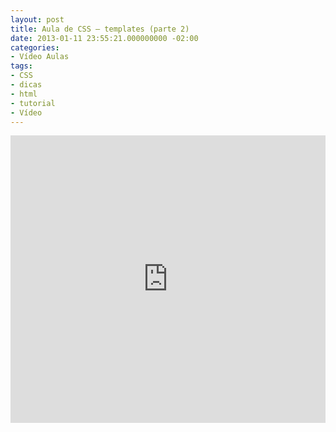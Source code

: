 ```yaml
---
layout: post
title: Aula de CSS – templates (parte 2)
date: 2013-01-11 23:55:21.000000000 -02:00
categories:
- Vídeo Aulas
tags:
- CSS
- dicas
- html
- tutorial
- Vídeo
---
```


<div class="video-responsive">
  <iframe src="http://www.youtube.com/embed/3cpECLtHPpM" height="460" width="100%" allowfullscreen="" frameborder="0"></iframe>
</div>